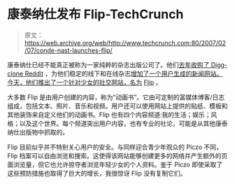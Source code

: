 # 康泰纳仕发布 Flip-TechCrunch

> 原文：<https://web.archive.org/web/http://www.techcrunch.com:80/2007/02/07/conde-nast-launches-flip/>

 [](https://web.archive.org/web/20220815101212/http://www.flip.com/) 康泰纳仕已经不能真正被称为一家纯粹的杂志出版公司了。他们[去年收购了 Digg-clone Reddit](https://web.archive.org/web/20220815101212/http://www.beta.techcrunch.com/2006/10/31/breaking-news-conde-nastwired-acquires-reddit/) ，为他们稳定的线下和在线杂志[增加了一个用户生成的新闻网站。今天，他们推出了一个针对少女的社交网站，名为](https://web.archive.org/web/20220815101212/http://www.condenast.com/) [Flip](https://web.archive.org/web/20220815101212/http://www.flip.com/) 。

大多数 Flip 是由用户创建的内容，称为“动画书”。它由可定制的富媒体博客/日志组成，包括文本、照片、音乐和视频。用户还可以使用网站上提供的贴纸、模板和其他装饰来自定义他们的动画书。Flip 也有四个内容频道:我的生活；娱乐；风格；以及这个世界。每个频道突出用户内容，也有专业的社论，可能是从其他康泰纳仕出版物中抓取的。

Flip 目前似乎并不特别关心用户的安全。与同样迎合青少年观众的 Piczo 不同，Flip 档案可以自由浏览和搜索。这使得该网站能够创建更多的网络并产生额外的页面浏览量，但它也允许掠夺者浏览年轻少女的个人资料。鉴于 Piczo 即使采取了这些预防措施也取得了巨大的增长，我很惊讶 Flip 没有复制它们。
